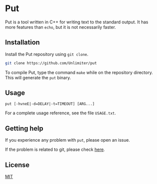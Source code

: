 # Put

Put is a tool written in C++ for writing text to the standard output. It has more features than `echo`, but it is not necessarily faster.

## Installation

Install the Put repository using `git clone`.

```bash
git clone https://github.com/Unlimiter/put
```

To compile Put, type the command `make` while on the repository directory. This will generate the `put` binary.

## Usage

`put [-hvneE|-d=DELAY|-t=TIMEOUT] [ARG...]`

For a complete usage reference, see the file `USAGE.txt`.

## Getting help
If you experience any problem with `put`, please open an issue.

If the problem is related to git, please check [here](https://git-scm.com/community).

## License
[MIT](https://choosealicense.com/licenses/mit/)
